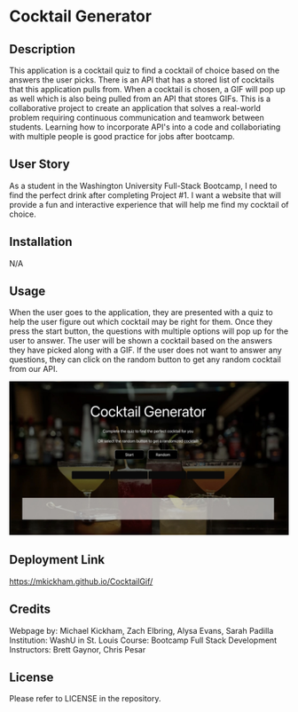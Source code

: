 # Cocktail Generator

## Description

This application is a cocktail quiz to find a cocktail of choice based on the answers the user picks. There is an API that has a stored list of cocktails that this application pulls from. When a cocktail is chosen, a GIF will pop up as well which is also being pulled from an API that stores GIFs. This is a collaborative project to create an application that solves a real-world problem requiring continuous communication and teamwork between students. Learning how to incorporate API's into a code and collaboriating with multiple people is good practice for jobs after bootcamp.

## User Story

As a student in the Washington University Full-Stack Bootcamp, I need to find the perfect drink after completing Project #1. I want a website that will provide a fun and interactive experience that will help me find my cocktail of choice.

## Installation

N/A

## Usage

When the user goes to the application, they are presented with a quiz to help the user figure out which cocktail may be right for them. Once they press the start button, the questions with multiple options will pop up for the user to answer. The user will be shown a cocktail based on the answers they have picked along with a GIF. If the user does not want to answer any questions, they can click on the random button to get any random cocktail from our API. 

![Alt text](assets/images/Screenshot.jpeg)

## Deployment Link

https://mkickham.github.io/CocktailGif/ 

## Credits

Webpage by: Michael Kickham, Zach Elbring, Alysa Evans, Sarah Padilla
Institution: WashU in St. Louis
Course: Bootcamp Full Stack Development
Instructors: Brett Gaynor, Chris Pesar

## License

Please refer to LICENSE in the repository.